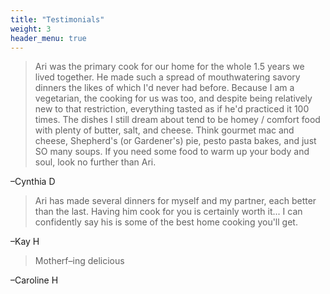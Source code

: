 ```yaml
---
title: "Testimonials"
weight: 3
header_menu: true
---
```


> Ari was the primary cook for our home for the whole 1.5 years we lived together.
> He made such a spread of mouthwatering savory dinners the likes of which I'd never had before. Because I am a vegetarian, the cooking for us was too, and despite being relatively new to that restriction, everything tasted as if he'd practiced it 100 times.
> The dishes I still dream about tend to be homey / comfort food with plenty of butter, salt, and cheese. Think gourmet mac and cheese, Shepherd's (or Gardener's) pie, pesto pasta bakes, and just SO many soups.
> If you need some food to warm up your body and soul, look no further than Ari.

–Cynthia D

> Ari has made several dinners for myself and my partner, each better than the last. Having him cook for you is certainly worth it...
> I can confidently say his is some of the best home cooking you'll get.

–Kay H

> Motherf–ing delicious

–Caroline H